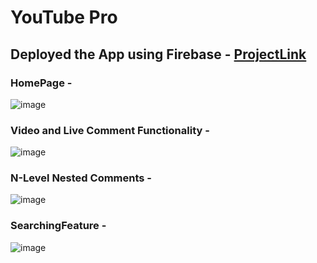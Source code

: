 # YouTube Pro
## Deployed the App using Firebase - [ProjectLink](https://pro-3003c.web.app/)

 ### HomePage -
   ![image](https://github.com/adityadubey01/YouTubePro/assets/86652604/71799e16-f2b2-4214-8056-322a901deea1)

 ### Video and Live Comment Functionality -
   ![image](https://github.com/adityadubey01/YouTubePro/assets/86652604/5d07913a-de99-48eb-bb7e-35bcc8033fdb)

 ### N-Level Nested Comments -
   ![image](https://github.com/adityadubey01/YouTubePro/assets/86652604/4a0bd7ff-005b-4a8f-a3d0-0176cda697e0)

 ### SearchingFeature - 
   ![image](https://github.com/adityadubey01/YouTubePro/assets/86652604/987a337c-f612-40fe-976d-df48d60e48a4)




  
